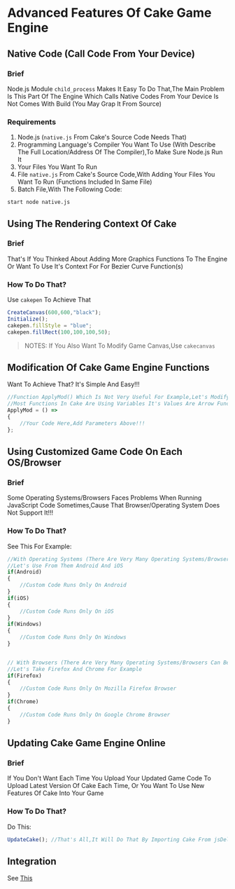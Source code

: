 # Advanced Features Of Cake Game Engine

## Native Code (Call Code From Your Device)

### Brief
Node.js Module `child_process` Makes It Easy To Do That,The Main Problem Is This Part Of The Engine Which Calls Native Codes From Your Device Is Not Comes With Build (You May Grap It From Source)

### Requirements
1. Node.js (`native.js` From Cake's Source Code Needs That)
2. Programming Language's Compiler You Want To Use (With Describe The Full Location/Address Of The Compiler),To Make Sure Node.js Run It
3. Your Files You Want To Run
4. File `native.js` From Cake's Source Code,With Adding Your Files You Want To Run (Functions Included In Same File)
5. Batch File,With The Following Code:
```batch
start node native.js
```

## Using The Rendering Context Of Cake

### Brief
That's If You Thinked About Adding More Graphics Functions To The Engine Or Want To Use It's Context For For Bezier Curve Function(s)

### How To Do That?
Use `cakepen` To Achieve That

```javascript
CreateCanvas(600,600,"black");
Initialize();
cakepen.fillStyle = "blue";
cakepen.fillRect(100,100,100,50);
```
> NOTES: If You Also Want To Modify Game Canvas,Use `cakecanvas`

## Modification Of Cake Game Engine Functions
Want To Achieve That? It's Simple And Easy!!!

```javascript
//Function ApplyMod() Which Is Not Very Useful For Example,Let's Modify It
//Most Functions In Cake Are Using Variables It's Values Are Arrow Functions!!!
ApplyMod = () =>
{
    //Your Code Here,Add Parameters Above!!!
};
```

## Using Customized Game Code On Each OS/Browser

### Brief
Some Operating Systems/Browsers Faces Problems When Running JavaScript Code Sometimes,Cause That Browser/Operating System Does Not Support It!!!

### How To Do That?
See This For Example:
```javascript
//With Operating Systems (There Are Very Many Operating Systems/Browsers Can Be Checked With Cake)
//Let's Use From Them Android And iOS
if(Android)
{
    //Custom Code Runs Only On Android
}
if(iOS)
{
    //Custom Code Runs Only On iOS
}
if(Windows)
{
    //Custom Code Runs Only On Windows 
}


// With Browsers (There Are Very Many Operating Systems/Browsers Can Be Checked With Cake)
//Let's Take Firefox And Chrome For Example
if(Firefox)
{
    //Custom Code Runs Only On Mozilla Firefox Browser
}
if(Chrome)
{
    //Custom Code Runs Only On Google Chrome Browser
}
```

## Updating Cake Game Engine Online

### Brief
If You Don't Want Each Time You Upload Your Updated Game Code To Upload Latest Version Of Cake Each Time,
Or You Want To Use New Features Of Cake Into Your Game

### How To Do That?
Do This:

```javascript
UpdateCake(); //That's All,It Will Do That By Importing Cake From jsDelivr CDN!!!
```

## Integration
See [This](https://rabios.github.io/Cake/site/list_integration.html)